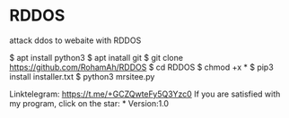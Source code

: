 # RDDOS
attack ddos to webaite with RDDOS

$ apt install python3
$ apt inatall git
$ git clone https://github.com/RohamAh/RDDOS
$ cd RDDOS
$ chmod +x *
$ pip3 install installer.txt
$ python3 mrsitee.py

Linktelegram: https://t.me/+GCZQwteFy5Q3Yzc0
If you are satisfied with my program, click on the star:
*
Version:1.0
